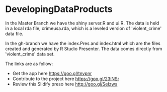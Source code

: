 # DevelopingDataProducts

In the Master Branch we have the shiny server.R and ui.R.  The data is held in a local rda file, crimeusa.rda, which is a leveled version of 'violent_crime' data file.  

In the gh-branch we have the index.Pres and index.html which are the files created and generated by R Studio Presenter.  The data comes directly from 'violent_crime' data set.

The links are as follow:
- Get the app here https://goo.gl/tnvpnr
- Contribute to the project here https://goo.gl/23iNSr
- Review this Slidify preso here http://goo.gl/SeIzws
